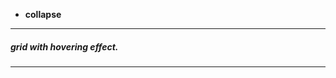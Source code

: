 
- **collapse**
---
##### grid with hovering effect. 
<!-- 
![glimpse](https://github.com/mayuriwasu1/CSS-mini-projects/blob/main/Grid/grid.png) -->
---